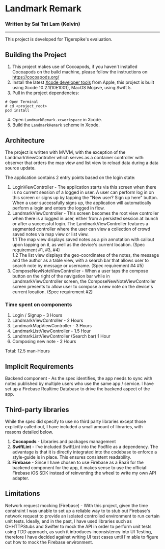 # Landmark Remark
### Written by Sai Tat Lam (Kelvin)
---
This project is developed for Tigerspike's evaluation.

## Building the Project
1. This project makes use of Cocoapods, if you haven't installed Cocoapods on the build machine, please follow the instructions on https://cocoapods.org/
2. Install the latest [Xcode developer tools](https://developer.apple.com/xcode/downloads/) from Apple, this project is built using Xcode 10.2.1(10E1001), MacOS Mojave, using Swift 5.
3. Pull in the project dependencies:
```
# Open Terminal
# cd <project_root>
pod install
```
4. Open `LandmarkRemark.xcworkspace` in Xcode.
5. Build the `LandmarkRemark` scheme in Xcode.


## Architecture
The project is written with MVVM, with the exception of the LandmarkViewController which serves as a container controller with observer that orders the map view and list view to reload data during a data source update.

The application contains 2 entry points based on the login state:
1. LoginViewController - The application starts via this screen when there is no current session of a logged in user.  A user can perform log in on this screen or signs up by tapping the "New user? Sign up here" button.  When a user successfully signs up, the application will automatically perform a login and enters the logged in flow.
1. LandmarkViewController - This screen becomes the root view controller when there is a logged in user, either from a persisted session at launch or after a successful login.  The LandmarkViewController features a segmented controller where the user can view a collection of crowd saved notes via map view or list view.  
1.1 The map view displays saved notes as a pin annotation with callout upon tapping on it, as well as the device's current location.  (Spec requirement #1, #3, #4)  
1.2 The list view displays the geo-coordinates of the notes, the message and the author as a table view, with a search bar that allows user to search note by message or username. (Spec requirement #4 #5)
1. ComposeNewNoteViewController - When a user taps the compose button on the right of the navigation bar while in LandmarkViewController screen, the ComposeNewNoteViewController screen presents to allow user to compose a new note on the device's current location.  (Spec requirement #2)

### Time spent on components
1. Login / Signup - 3 Hours
2. LandmarkViewController - 2 Hours
3. LandmarkMapViewController - 3 Hours
4. LandmarkListViewController - 1.5 Hour
5. LandmarkListViewController (Search bar) 1 Hour
6. Composing new note - 2 Hours

Total: 12.5 man-Hours

## Implicit Requirements
Backend component - As the spec identifies, the app needs to sync with notes published by multiple users who use the same app / service.  I have set up a Firebase Realtime Database to drive the backend aspect of the app.

## Third-party libraries
While the spec did specify to use no third party libraries except those explicitly called out, I have included a small amount of libraries, with reasons detailed below.
1. **Cocoapods** - Libraries and packages management
1. **SwiftLint** - I've included SwiftLint into the Podfile as a dependency.  The advantage is that it is directly integrated into the codebase to enforce a style-guide is in place.  This ensures consistent readability.
1. **Firebase** - Since I have chosen to use Firebase as a BaaS for the backend component for the app, it makes sense to use the official Firebase iOS SDK instead of reinventing the wheel to write my own API adapter.


## Limitations
Network request mocking (Firebase) - With this project, given the time constraint I was unable to set up a reliable way to to stub out Firebase's network request to provide an isolated controlled environment to run certain unit tests.  Ideally, and in the past, I have used libraries such as OHHTTPStubs and Swifter to mock the API in order to perform unit tests using TDD approach, as such it introduces inconsistency into UI Testing, therefore I have decided against writing UI test cases until I'm able to figure out how to mock the Firebase environment.
